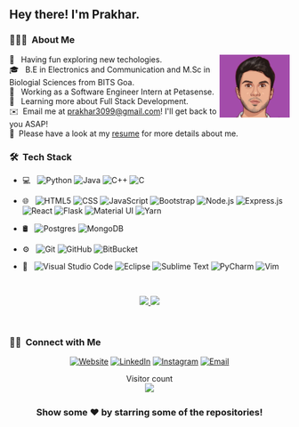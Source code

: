 

<h2> Hey there! I'm Prakhar.</h2>

<h3> 👨🏻‍💻 &nbsp;About Me </h3>
<img src="https://raw.githubusercontent.com/prakharsan/prakharsan/main/prakhar.jpeg" height="25%" width="25%" align="right">
 🤔 &nbsp; Having fun exploring new techologies.<br>
 🎓 &nbsp; B.E in Electronics and Communication and M.Sc in Biologial Sciences from BITS Goa.<br>
 💼 &nbsp; Working as a Software Engineer Intern at Petasense.<br>
 🌱 &nbsp; Learning more about Full Stack Development.<br>
 ✉️ &nbsp;Email me at <a href="mailto:prakhar3099@gmail..com">prakhar3099@gmail.com</a>! I'll get back to you ASAP!<br>
 📄 &nbsp;Please have a look at my <a href="https://drive.google.com/file/d/1A11jgjPnXi9SC0p7rgLOw1NlSv0LgNJt/view">resume</a> for more details about me.<br>
 
<h3> 🛠 &nbsp;Tech Stack</h3>

- 💻 &nbsp;
  ![Python](https://img.shields.io/badge/-Python-333333?style=flat&logo=python)
  ![Java](https://img.shields.io/badge/-Java-333333?style=flat&logo=Java&logoColor=007396)
  ![C++](https://img.shields.io/badge/-C++-333333?style=flat&logo=C%2B%2B&logoColor=00599C)
  ![C](https://img.shields.io/badge/-C-333333?style=flat&logo=C&logoColor=276DC3)
- 🌐 &nbsp;
  ![HTML5](https://img.shields.io/badge/-HTML5-333333?style=flat&logo=HTML5)
  ![CSS](https://img.shields.io/badge/-CSS-333333?style=flat&logo=CSS3&logoColor=1572B6)
  ![JavaScript](https://img.shields.io/badge/-JavaScript-333333?style=flat&logo=javascript)
  ![Bootstrap](https://img.shields.io/badge/-Bootstrap-333333?style=flat&logo=bootstrap&logoColor=563D7C)
  ![Node.js](https://img.shields.io/badge/-Node.js-333333?style=flat&logo=node.js)
  ![Express.js](https://img.shields.io/badge/-Express.js-333333?style=flat&logo=express)
  ![React](https://img.shields.io/badge/-React-333333?style=flat&logo=react)
  ![Flask](https://img.shields.io/badge/-Flask-333333?style=flat&logo=flask)
  ![Material UI](https://img.shields.io/badge/-Material%20UI-333333?style=flat&logo=materialui)
  ![Yarn](https://img.shields.io/badge/-Yarn-333333?style=flat&logo=yarn)

  
- 🛢 &nbsp;
  ![Postgres](https://img.shields.io/badge/-Postgres-333333?style=flat&logo=postgresql)
  ![MongoDB](https://img.shields.io/badge/-MongoDB-333333?style=flat&logo=mongodb)
- ⚙️ &nbsp;
  ![Git](https://img.shields.io/badge/-Git-333333?style=flat&logo=git)
  ![GitHub](https://img.shields.io/badge/-GitHub-333333?style=flat&logo=github)
  ![BitBucket](https://img.shields.io/badge/-BItBucket-333333?style=flat&logo=bitbucket)

- 🔧 &nbsp;
  ![Visual Studio Code](https://img.shields.io/badge/-Visual%20Studio%20Code-333333?style=flat&logo=visual-studio-code&logoColor=007ACC)
  ![Eclipse](https://img.shields.io/badge/-Eclipse-333333?style=flat&logo=eclipse-ide&logoColor=2C2255)
  ![Sublime Text](https://img.shields.io/badge/-Sublime%20Text-333333?style=flat&logo=sublime-text&logoColor=007ACC)
  ![PyCharm](https://img.shields.io/badge/-PyCharm-333333?style=flat&logo=pycharm&logoColor=007ACC)
  ![Vim](https://img.shields.io/badge/-Vim-333333?style=flat&logo=vim&logoColor=007ACC)

<br/>

<p align="center">
<a href="https://github.com/prakharsan">
  <img height="180em" src="https://github-readme-stats-eight-theta.vercel.app/api?username=prakharsan&show_icons=true&theme=algolia&include_all_commits=true&count_private=true"/>
  <img height="180em" src="https://github-readme-stats-eight-theta.vercel.app/api/top-langs/?username=prakharsan&layout=compact&langs_count=8&theme=algolia"/>
</a>
</p>

<br/>

<h3> 🤝🏻 &nbsp;Connect with Me </h3>

<p align="center">
<a href="https://prakharsan.github.io/"><img alt="Website" src="https://img.shields.io/badge/Website-www.prakharsan.github.io-blue?style=flat-square&logo=google-chrome"></a>
<a href="https://www.linkedin.com/in/prakharsan/"><img alt="LinkedIn" src="https://img.shields.io/badge/LinkedIn-prakharsan-blue?style=flat-square&logo=linkedin"></a>
<a href="https://www.instagram.com/prakhar_san/"><img alt="Instagram" src="https://img.shields.io/badge/Instagram-prakhar_san-blue?style=flat-square&logo=instagram"></a>
<a href="mailto:prakhar3099@gmail.com"><img alt="Email" src="https://img.shields.io/badge/Email-prakhar3099@gmail.com-blue?style=flat-square&logo=gmail"></a>
</p>


<p align="center"> 
  Visitor count<br>
  <img src="https://profile-counter.glitch.me/prakharsan/count.svg" />
</p>


<div align="center">

### Show some ❤️ by starring some of the repositories!

</div>

